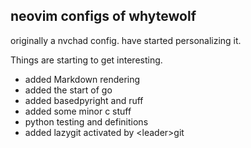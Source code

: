 ## neovim configs of whytewolf

originally a nvchad config. have started personalizing it.

Things are starting to get interesting. 

* added Markdown rendering
* added the start of go
* added basedpyright and ruff
* added some minor c stuff
* python testing and definitions
* added lazygit activated by \<leader\>git


